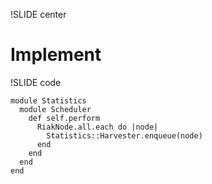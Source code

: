 !SLIDE center

# Implement #

!SLIDE code

    module Statistics
      module Scheduler
        def self.perform
          RiakNode.all.each do |node|
            Statistics::Harvester.enqueue(node)
          end
        end
      end
    end


